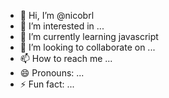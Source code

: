 - 👋 Hi, I’m @nicobrl
- 👀 I’m interested in ...
- 🌱 I’m currently learning javascript
- 💞️ I’m looking to collaborate on ...
- 📫 How to reach me ...
- 😄 Pronouns: ...
- ⚡ Fun fact: ...

<!---
nicobrl/nicobrl is a ✨ special ✨ repository because its `README.md` (this file) appears on your GitHub profile.
You can click the Preview link to take a look at your changes.
--->
